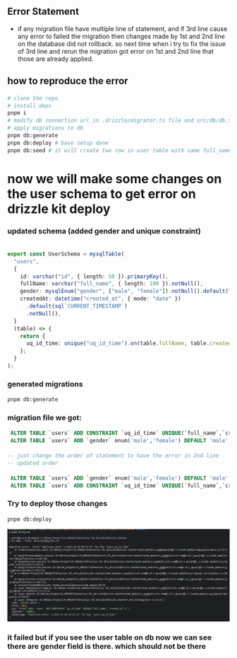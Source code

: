 ## Error Statement

- if any migration file have multiple line of statement, and if 3rd line cause any error to failed the migration then changes made by 1st and 2nd line on the database did not rollback. so next time when i try to fix the issue of 3rd line and rerun the migration got error on 1st and 2nd line that those are already applied.

## how to reproduce the error

```bash
# clone the repo
# install deps
pnpm i
# modify db connection url in .drizzle/migrator.ts file and src/db/db.ts
# apply migrations to db
pnpm db:generate
pnpm db:deploy # base setup done
pnpm db:seed # it will create two row in user table with same full_name and created_at date, based on that we will get the error

```

# now we will make some changes on the user schema to get error on drizzle kit deploy

### updated schema (added gender and unique constraint)

```ts

export const UserSchema = mysqlTable(
  "users",
  {
    id: varchar("id", { length: 50 }).primaryKey(),
    fullName: varchar("full_name", { length: 100 }).notNull(),
    gender: mysqlEnum("gender", ["male", "female"]).notNull().default("male"), // added new
    createdAt: datetime("created_at", { mode: "date" })
      .default(sql`CURRENT_TIMESTAMP`)
      .notNull(),
  }
  (table) => {
    return {
      uq_id_time: unique("uq_id_time").on(table.fullName, table.createdAt), // added new
    };
  }
);
```

### generated migrations

```bash
pnpm db:generate
```

### migration file we got:

```sql
 ALTER TABLE `users` ADD CONSTRAINT `uq_id_time` UNIQUE(`full_name`,`created_at`);--> statement-breakpoint
 ALTER TABLE `users` ADD `gender` enum('male','female') DEFAULT 'male' NOT NULL;

-- just change the order of statement to have the error in 2nd line
-- updated order

 ALTER TABLE `users` ADD `gender` enum('male','female') DEFAULT 'male' NOT NULL;--> statement-breakpoint
 ALTER TABLE `users` ADD CONSTRAINT `uq_id_time` UNIQUE(`full_name`,`created_at`);
```

### Try to deploy those changes

```bash
pnpm db:deploy
```

![error screenshot](rollback-error.png)

### it failed but if you see the user table on db now we can see there are gender field is there. which should not be there
